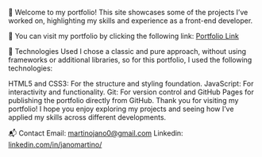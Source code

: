 👋 Welcome to my portfolio! This site showcases some of the projects I’ve worked on, highlighting my skills and experience as a front-end developer.

🔗 You can visit my portfolio by clicking the following link: [Portfolio Link](https://janom2.github.io/)

🚀 Technologies Used
I chose a classic and pure approach, without using frameworks or additional libraries, so for this portfolio, I used the following technologies:

HTML5 and CSS3: For the structure and styling foundation.
JavaScript: For interactivity and functionality.
Git: For version control and GitHub Pages for publishing the portfolio directly from GitHub.
Thank you for visiting my portfolio! I hope you enjoy exploring my projects and seeing how I’ve applied my skills across different developments.

📬 Contact
Email: [martinojano0@gmail.com](martinojano0@gmail.com)
Linkedin: [linkedin.com/in/janomartino/](https://www.linkedin.com/in/janomartino/)
